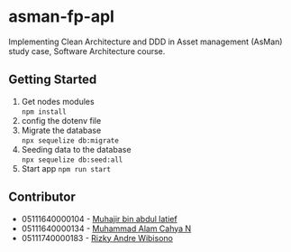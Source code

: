 # asman-fp-apl
Implementing Clean Architecture and DDD in Asset management (AsMan) study case, Software Architecture course.  


## Getting Started
1. Get nodes modules  
``npm install``
2. config the dotenv file
3. Migrate the database  
``npx sequelize db:migrate``
4. Seeding data to the database  
``npx sequelize db:seed:all``
5. Start app
``npm run start``
  

## Contributor  
- 05111640000104 - [Muhajir bin abdul latief](https://github.com/muhajirrr)
- 05111640000134 - [Muhammad Alam Cahya N](https://github.com/alam3211)
- 05111740000183 - [Rizky Andre Wibisono](https://github.com/rizanw)
